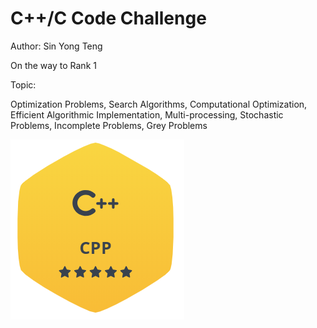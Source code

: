 # C++/C Code Challenge

Author: Sin Yong Teng<l>

On the way to Rank 1


<p>Topic:</p>
Optimization Problems, Search Algorithms, Computational Optimization, Efficient Algorithmic Implementation, Multi-processing, Stochastic Problems, Incomplete Problems, Grey Problems


![Screenshot](Images/Cpp.PNG)


